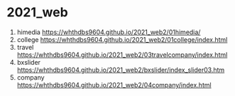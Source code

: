 # 2021_web

1. himedia https://whthdbs9604.github.io/2021_web2/01himedia/
2. college https://whthdbs9604.github.io/2021_web2/01college/index.html
3. travel https://whthdbs9604.github.io/2021_web2/03travelcompany/index.html
4. bxslider https://whthdbs9604.github.io/2021_web2/bxslider/index_slider03.htm
5. company https://whthdbs9604.github.io/2021_web2/04company/index.html
